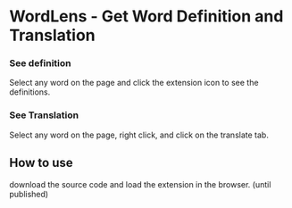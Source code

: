 # WordLens - Get Word Definition and Translation

### See definition
Select any word on the page and click the extension icon to see the definitions. 

### See Translation
Select any word on the page, right click, and click on the translate tab.



## How to use
download the source code and load the extension in the browser. (until published)
